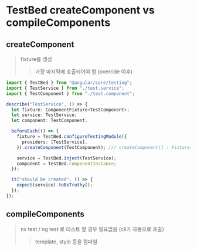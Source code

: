 # TestBed createComponent vs compileComponents

## createComponent

> fixture를 생성
>
> > 가장 마지막에 호출되어야 함 (override 이후)

```ts
import { TestBed } from "@angular/core/testing";
import { TestService } from "./test.service";
import { TestComponent } from "./test.component";

describe("TestService", () => {
  let fixture: ComponentFixture<TestComponent>;
  let service: TestService;
  let component: TestComponent;

  beforeEach(() => {
    fixture = TestBed.configureTestingModule({
      providers: [TestService],
    }).createComponent(TestComponent); /// createComponent() : Fixture를 생성

    service = TestBed.inject(TestService);
    component = TestBed.componentInstance;
  });

  it("should be created", () => {
    expect(service).toBeTruthy();
  });
});
```

## compileComponents

> nx test / ng test 로 테스트 할 경우 필요없음 (cli가 자동으로 호출)
>
> > template, style 등을 컴파일

